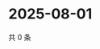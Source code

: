 # 2025-08-01

共 0 条

<!-- BEGIN ZHIHUQUESTIONS -->
<!-- 最后更新时间 Fri Aug 01 2025 17:17:59 GMT+0800 (China Standard Time) -->

<!-- END ZHIHUQUESTIONS -->
